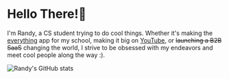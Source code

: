 # Hello There!👋

I'm Randy, a CS student trying to do cool things. Whether it's making the [everything](https://github.com/stuysu/epsilon) app for my school, making it big on [YouTube](https://www.youtube.com/@GandyDev), or ~~launching a B2B SaaS~~ changing the world, I strive to be obsessed with my endeavors and meet cool people along the way :).

![Randy's GitHub stats](https://github-readme-stats.vercel.app/api?username=randysim&show_icons=true&theme=dark) 
